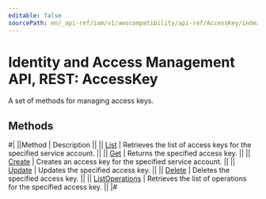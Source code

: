 ```yaml
---
editable: false
sourcePath: en/_api-ref/iam/v1/awscompatibility/api-ref/AccessKey/index.md
---
```


# Identity and Access Management API, REST: AccessKey

A set of methods for managing access keys.

## Methods

#|
||Method | Description ||
|| [List](list.md) | Retrieves the list of access keys for the specified service account. ||
|| [Get](get.md) | Returns the specified access key. ||
|| [Create](create.md) | Creates an access key for the specified service account. ||
|| [Update](update.md) | Updates the specified access key. ||
|| [Delete](delete.md) | Deletes the specified access key. ||
|| [ListOperations](listOperations.md) | Retrieves the list of operations for the specified access key. ||
|#